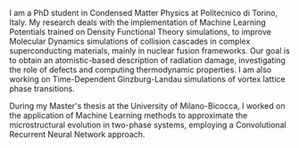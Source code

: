 I am a PhD student in Condensed Matter Physics at Politecnico di Torino, Italy. My research deals with the implementation of Machine Learning Potentials trained on Density Functional Theory simulations, to improve Molecular Dynamics simulations of collision cascades in complex superconducting materials, mainly in nuclear fusion frameworks. Our goal is to obtain an atomistic-based description of radiation damage, investigating the role of defects and computing thermodynamic properties. I am also working on Time-Dependent Ginzburg-Landau simulations of vortex lattice phase transitions.

During my Master's thesis at the University of Milano-Bicocca, I worked on the application of Machine Learning methods to approximate the microstructural evolution in two-phase systems, employing a Convolutional Recurrent Neural Network approach.

